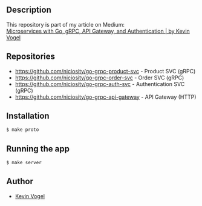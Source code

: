 ## Description

This repository is part of my article on Medium:  
[Microservices with Go, gRPC, API Gateway, and Authentication | by Kevin Vogel](https://levelup.gitconnected.com/microservices-with-go-grpc-api-gateway-and-authentication-part-1-2-393ad9fc9d30)

## Repositories

- https://github.com/niciosity/go-grpc-product-svc - Product SVC (gRPC)
- https://github.com/niciosity/go-grpc-order-svc - Order SVC (gRPC)
- https://github.com/niciosity/go-grpc-auth-svc - Authentication SVC (gRPC)
- https://github.com/niciosity/go-grpc-api-gateway - API Gateway (HTTP)

## Installation

```bash
$ make proto
```

## Running the app

```bash
$ make server
```

## Author

- [Kevin Vogel](https://medium.com/@hellokevinvogel)
